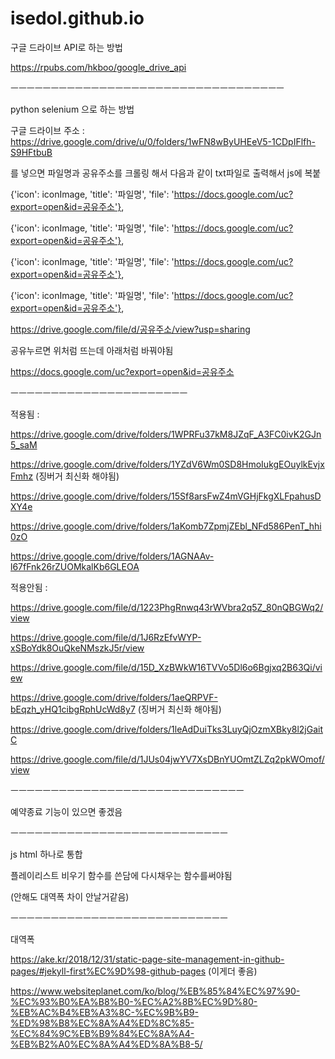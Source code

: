# isedol.github.io



구글 드라이브 API로 하는 방법

https://rpubs.com/hkboo/google_drive_api

ㅡㅡㅡㅡㅡㅡㅡㅡㅡㅡㅡㅡㅡㅡㅡㅡㅡㅡㅡㅡㅡㅡㅡㅡㅡㅡㅡㅡㅡㅡㅡㅡㅡㅡ

python selenium 으로 하는 방법

구글 드라이브 주소 : https://drive.google.com/drive/u/0/folders/1wFN8wByUHEeV5-1CDpIFlfh-S9HFtbuB

를 넣으면 파일명과 공유주소를 크롤링 해서 다음과 같이 txt파일로 출력해서 js에 복붙


{'icon': iconImage, 'title': '파일명', 'file': 'https://docs.google.com/uc?export=open&id=공유주소'},

{'icon': iconImage, 'title': '파일명', 'file': 'https://docs.google.com/uc?export=open&id=공유주소'},

{'icon': iconImage, 'title': '파일명', 'file': 'https://docs.google.com/uc?export=open&id=공유주소'},

{'icon': iconImage, 'title': '파일명', 'file': 'https://docs.google.com/uc?export=open&id=공유주소'},



https://drive.google.com/file/d/공유주소/view?usp=sharing

공유누르면 위처럼 뜨는데 아래처럼 바꿔야됨

https://docs.google.com/uc?export=open&id=공유주소

ㅡㅡㅡㅡㅡㅡㅡㅡㅡㅡㅡㅡㅡㅡㅡㅡㅡㅡㅡㅡㅡㅡ

적용됨 :

https://drive.google.com/drive/folders/1WPRFu37kM8JZqF_A3FC0ivK2GJn5_saM

https://drive.google.com/drive/folders/1YZdV6Wm0SD8HmoIukgEOuylkEvjxFmhz (징버거 최신화 해야됨)

https://drive.google.com/drive/folders/15Sf8arsFwZ4mVGHjFkgXLFpahusDXY4e

https://drive.google.com/drive/folders/1aKomb7ZpmjZEbl_NFd586PenT_hhi0zO

https://drive.google.com/drive/folders/1AGNAAv-l67fFnk26rZUOMkalKb6GLEOA


적용안됨 : 

https://drive.google.com/file/d/1223PhgRnwq43rWVbra2q5Z_80nQBGWq2/view

https://drive.google.com/file/d/1J6RzEfvWYP-xSBoYdk8OuQkeNMszkJ5r/view

https://drive.google.com/file/d/15D_XzBWkW16TVVo5Dl6o6Bgjxq2B63Qi/view

https://drive.google.com/drive/folders/1aeQRPVF-bEqzh_yHQ1cibgRphUcWd8y7 (징버거 최신화 해야됨)

https://drive.google.com/drive/folders/1leAdDuiTks3LuyQjOzmXBky8l2jGaitC

https://drive.google.com/file/d/1JUs04jwYV7XsDBnYUOmtZLZq2pkWOmof/view

ㅡㅡㅡㅡㅡㅡㅡㅡㅡㅡㅡㅡㅡㅡㅡㅡㅡㅡㅡㅡㅡㅡㅡㅡㅡㅡㅡㅡㅡ

예약종료 기능이 있으면 좋겠음


ㅡㅡㅡㅡㅡㅡㅡㅡㅡㅡㅡㅡㅡㅡㅡㅡㅡㅡㅡㅡㅡㅡㅡㅡㅡㅡㅡ

js html 하나로 통합

플레이리스트 비우기 함수를 쓴담에 다시채우는 함수를써야됨

(안해도 대역폭 차이 안날거같음)

ㅡㅡㅡㅡㅡㅡㅡㅡㅡㅡㅡㅡㅡㅡㅡㅡㅡㅡㅡㅡㅡㅡㅡㅡㅡㅡㅡ

대역폭 

https://ake.kr/2018/12/31/static-page-site-management-in-github-pages/#jekyll-first%EC%9D%98-github-pages (이게더 좋음)

https://www.websiteplanet.com/ko/blog/%EB%85%84%EC%97%90-%EC%93%B0%EA%B8%B0-%EC%A2%8B%EC%9D%80-%EB%AC%B4%EB%A3%8C-%EC%9B%B9-%ED%98%B8%EC%8A%A4%ED%8C%85-%EC%84%9C%EB%B9%84%EC%8A%A4-%EB%B2%A0%EC%8A%A4%ED%8A%B8-5/
